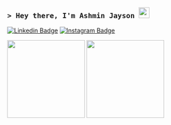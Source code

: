 ### <samp> &gt; Hey there, I'm Ashmin Jayson <img src="https://media.giphy.com/media/hvRJCLFzcasrR4ia7z/giphy.gif" width="25"> </samp>

[![Linkedin Badge](https://img.shields.io/badge/-LinkedIn-0e76a8?style=flat-square&logo=Linkedin&logoColor=white)](https://in.linkedin.com/in/ashmin-jayson-2b6102216)
[![Instagram Badge](https://img.shields.io/badge/-Instagram-e4405f?style=flat-square&logo=Instagram&logoColor=white)](https://www.instagram.com/_ashmin.j._/)


<p>
  <img height="180em" src="https://github-readme-stats.vercel.app/api?username=AshminJayson&show_icons=true&hide_border=true&&count_private=true&include_all_commits=true" />
  <img height="180em" src="https://github-readme-stats.vercel.app/api/top-langs/?username=AshminJayson&exclude_repo=KNN-Image-Classification&show_icons=true&hide_border=true&layout=compact&langs_count=8"/>
</p>



